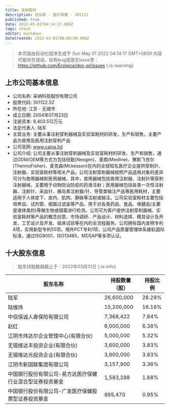 ```yaml
---
title: 采纳股份
description: 创业板 - 医疗保健 - 301122
published: true
date: 2022-05-01T04:14:17.000Z
tags: stock
editor: markdown
dateCreated: 2022-01-01T00:00:00.000Z
---
```


> 本页面由自动化程序生成于 Sun May 01 2022 04:14:17 GMT+0800
> 内容可能存在错误，如有bug请提交issue至：https://github.com/Eroleice/doc-pi/issues
{.is-warning}

## 上市公司基本信息
- 公司名称: 采纳科技股份有限公司
- 股票代码: 301122.SZ
- 所在地: 江苏 - 无锡市
- 成立日期: 2004年07月23日
- 注册资本: 9,403.512万元
- 法定代表人: 陆军
- 主营业务: 主要从事注射穿刺器械及实验室耗材的研发，生产和销售，主要产品为兽用及医用注射穿刺产品
- 公司官网: www.caina.ltd
- 公司介绍: 公司主要从事注射穿刺器械及实验室耗材的研发、生产和销售，通过ODM/OEM等方式为包括纽勤(Neogen)、麦朗(Medline)、赛默飞世尔(ThermoFisher)、麦克森(Mckesson)在内的全球知名医疗企业提供穿刺针、注射器、实验室耗材等相关产品。公司注射穿刺器械按照产品适用对象的差异可分为兽用器械和医用器械，其中，兽用器械包括兽用注射器、注射针等穿刺注射器械，主要用于动物防治防疫的药液注射；医用器械包括各类一次性注射器、注射针、采血针、胰岛素注射器/针、导管类输注产品等医用耗材，主要适用于人体皮下、皮内、肌肉、静脉等注射或输注。公司实验室耗材主要包括培养皿、试剂管、细菌过滤盒等产品，用于对各类药品、食品、保健品(主要是液体类的)等微生物或细菌进行检测。公司可为客户提供注射穿刺器械、实验室耗材等产品的概念创意、市场调研、产品设计、材料选择、模具设计及开发、工艺设计及开发、临床试验等在内的全流程服务。公司拥有国内发明专利4项，实用新型专利55项，境外PCT专利1项，公司产品质量管理体系接轨国际标准，通过ISO9001、ISO13485、MDSAP等多项认证。


## 十大股东信息
> 股东持股数据截止于：2022年03月31日
{.is-info}

| 股东名称 | 持股数量（股） | 持股比例 |
| --- | --- | --- |
| 陆军 | 26,600,000 | 28.29% |
| 陆维炜 | 15,200,000 | 16.16% |
| 中信保诚人寿保险有限公司 | 7,368,422 | 7.84% |
| 赵红 | 6,000,000 | 6.38% |
| 江阴市炜达尔企业管理中心(有限合伙) | 5,000,000 | 5.32% |
| 无锡维达丰投资企业(有限合伙) | 3,600,000 | 3.83% |
| 无锡维达元投资企业(有限合伙) | 3,600,000 | 3.83% |
| 江阴市新国联集团有限公司 | 3,157,900 | 3.36% |
| 中国银行股份有限公司-易方达医疗保健行业混合型证券投资基金 | 1,583,288 | 1.68% |
| 中国银行股份有限公司-广发医疗保健股票型证券投资基金 | 895,470 | 0.95% |




